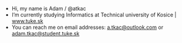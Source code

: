 - Hi, my name is Adam / @atkac
- I’m currently studying Informatics at Technical university of Kosice | www.tuke.sk
- You can reach me on email addresses: a.tkac@outlook.com or adam.tkac@student.tuke.sk

<!---
atkac/atkac is a ✨ special ✨ repository because its `README.md` (this file) appears on your GitHub profile.
You can click the Preview link to take a look at your changes.
--->
